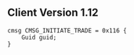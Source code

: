 ## Client Version 1.12

```rust,ignore
cmsg CMSG_INITIATE_TRADE = 0x116 {
    Guid guid;    
}

```
